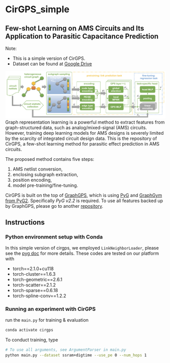 # CirGPS_simple
## Few-shot Learning on AMS Circuits and Its Application to Parasitic Capacitance Prediction
Note: 
* This is a simple version of CirGPS.
* Dataset can be found at [Google Drive](https://drive.google.com/drive/folders/1sBQEXEFYQzav43KghIh1pybnusiJLotS?usp=drive_link)

![](imgs/fig-gps.png)
Graph representation learning is a powerful method to extract features from graph-structured data, such as analog/mixed-signal (AMS) circuits. However, training deep learning models for AMS designs is severely limited by the scarcity of integrated circuit design data. 
This is the repository of CirGPS, a few-shot learning method for parasitic effect prediction in AMS circuits.

The proposed method contains five steps: 
1. AMS netlist conversion, 
2. enclosing subgraph extraction, 
3. position encoding, 
4. model pre-training/fine-tuning. 

CirGPS is built on the top of [GraphGPS](https://github.com/rampasek/GraphGPS.git), which is
using [PyG](https://www.pyg.org/) and [GraphGym from PyG2](https://pytorch-geometric.readthedocs.io/en/2.0.0/notes/graphgym.html).
Specifically *PyG v2.2* is required.
To use all features backed up by GraphGPS, please go to another [repository](https://github.com/ShenShan123/CirGPS.git).

## Instructions

### Python environment setup with Conda
In this simple version of cirgps, we employed `LinkNeighborLoader`, please see the [pyg doc](https://pytorch-geometric.readthedocs.io/en/2.5.1/modules/loader.html#torch_geometric.loader.LinkNeighborLoader) for more details.
These codes are tested on our platform with 
- torch==2.1.0+cu118
- torch-cluster==1.6.3
- torch-geometric==2.6.1
- torch-scatter==2.1.2
- torch-sparse==0.6.18
- torch-spline-conv==1.2.2


### Running an experiment with CirGPS
run the `main.py` for training & evaluation

```bash
conda activate cirgps
```
To conduct training, type
```bash
# To use all arguments, see ArgumentParser in main.py
python main.py --dataset ssram+digtime --use_pe 0 --num_hops 1
```
